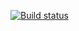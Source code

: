 [![Build status](https://ci.appveyor.com/api/projects/status/ce94s0thc8rkuxur?svg=true)](https://ci.appveyor.com/project/mkovarsky/carddelivery)